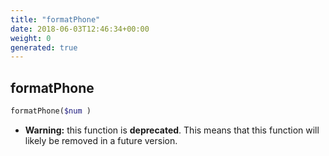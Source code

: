 ```yaml
---
title: "formatPhone"
date: 2018-06-03T12:46:34+00:00
weight: 0
generated: true
---
```


## formatPhone



```php
formatPhone($num )
```



* **Warning:** this function is **deprecated**. This means that this function will likely be removed in a future version.


